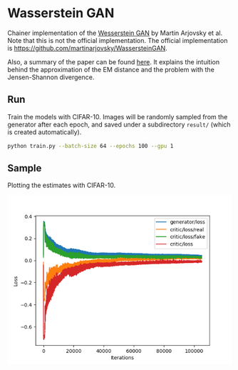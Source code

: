 # Wasserstein GAN

Chainer implementation of the [Wesserstein GAN](https://arxiv.org/abs/1701.07875) by Martin Arjovsky et al. Note that this is not the official implementation. The official implementation is https://github.com/martinarjovsky/WassersteinGAN.

Also, a summary of the paper can be found [here](https://paper.dropbox.com/doc/Wasserstein-GAN-GvU0p2V9ThzdwY3BbhoP7). It explains the intuition behind the approximation of the EM distance and the problem with the Jensen-Shannon divergence.

## Run

Train the models with CIFAR-10. Images will be randomly sampled from the generator after each epoch, and saved under a subdirectory `result/` (which is created automatically).

```bash
python train.py --batch-size 64 --epochs 100 --gpu 1
```

## Sample

Plotting the estimates with CIFAR-10.

![](images/loss.png)
